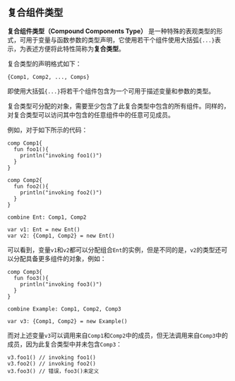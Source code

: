 ## 复合组件类型

**复合组件类型（Compound Components Type）** 是一种特殊的表观类型的形式，可用于变量与函数参数的类型声明，它使用若干个组件使用大括弧`{...}`表示，为表述方便将此特性简称为**复合类型**。

复合类型的声明格式如下：

```ecs
{Comp1, Comp2, ..., Comps}
```

即使用大括弧`{...}`将若干个组件包含为一个可用于描述变量和参数的类型。

复合类型可分配的对象，需要至少包含了此复合类型中包含的所有组件。同样的，对复合类型可以访问其中包含的任意组件中的任意可见成员。

例如，对于如下所示的代码：

```ecs
comp Comp1{
  fun foo1(){
    println("invoking foo1()")
  }
}

comp Comp2{
  fun foo2(){
    println("invoking foo2()")
  }
}

combine Ent: Comp1, Comp2

var v1: Ent = new Ent()
var v2: {Comp1, Comp2} = new Ent()
```

可以看到，变量`v1`和`v2`都可以分配组合`Ent`的实例，但是不同的是，`v2`的类型还可以分配具备更多组件的对象，例如：

```ecs
comp Comp3{
  fun foo3(){
    println("invoking foo3()")
  }
}

combine Example: Comp1, Comp2, Comp3

var v3: {Comp1, Comp2} = new Example()
```

而对上述变量`v3`可以调用来自`Comp1`和`Comp2`中的成员，但无法调用来自`Comp3`中的成员，因为此复合类型中并未包含`Comp3`：

```ecs
v3.foo1() // invoking foo1()
v3.foo2() // invoking foo2()
v3.foo3() // 错误，foo3()未定义
```
